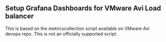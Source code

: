 ## Setup Grafana Dashboards for VMware Avi Load balancer

This is based on the metricscollection script available on VMware Avi devops repo. This is not an officially supported script.

